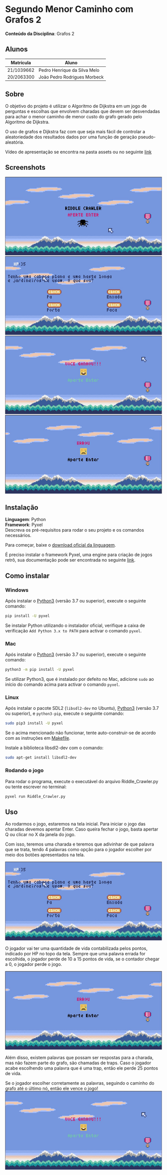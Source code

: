 # Segundo Menor Caminho com Grafos 2

**Conteúdo da Disciplina**: Grafos 2<br>

## Alunos
|Matrícula | Aluno |
| -- | -- |
| 21/1039662  |  Pedro Henrique da Silva Melo |
| 20/2063300  |  João Pedro Rodrigues Morbeck |

## Sobre 
O objetivo do projeto é utilizar o Algoritmo de Dijkstra em um jogo de perguntas e escolhas que envolvem charadas que devem ser desvendadas para achar o menor caminho de menor custo do grafo gerado pelo Algoritmo de Dijkstra. 

O uso de grafos e Dijkstra faz com que seja mais fácil de controlar a aleatoriedade dos resultados dados por uma função de geração pseudo-aleatória.

Vídeo de apresentação se encontra na pasta assets ou no seguinte [link](https://youtu.be/uaFrsWE8Vpo)

## Screenshots
![Tela Inicial](./assets/images/tela_inicial.jpeg)
![Jogo Rodando](./assets/images/jogo_rodando.jpeg)
![Tela de Vitória](./assets/images/vitoria.jpeg)
![Tela de Derrota](./assets/images/derrota.jpeg)


## Instalação 
**Linguagem**: Python<br>
**Framework**: Pyxel<br>
Descreva os pré-requisitos para rodar o seu projeto e os comandos necessários.

Para começar, baixe o [download oficial da linguagem](https://www.python.org/downloads/).

É preciso instalar o framework Pyxel, uma engine para criação de jogos retrô, sua documentação pode ser encontrada no seguinte [link](https://pypi.org/project/pyxel/).

## Como instalar

### Windows

Após instalar o [Python3](https://www.python.org/) (versão 3.7 ou superior), execute o seguinte comando:

```sh
pip install -U pyxel
```

Se instalar Python utilizando o instalador oficial, verifique a caixa de verificação `Add Python 3.x to PATH` para activar o comando `pyxel`.

### Mac

Após instalar o [Python3](https://www.python.org/) (versão 3.7 ou superior), execute o seguinte comando:

```sh
python3 -m pip install -U pyxel
```

Se utilizar Python3, que é instalado por defeito no Mac, adicione `sudo` ao início do comando acima para activar o comando `pyxel`.

### Linux

Após instalar o pacote SDL2 (`libsdl2-dev` no Ubuntu), [Python3](https://www.python.org/) (versão 3.7 ou superior), e `python3-pip`, execute o seguinte comando:

```sh
sudo pip3 install -U pyxel
```

Se o acima mencionado não funcionar, tente auto-construir-se de acordo com as instruções em [Makefile](../Makefile).

Instale a biblioteca libsdl2-dev com o comando:

```sh
sudo apt-get install libsdl2-dev
```
### Rodando o jogo
Para rodar o programa, execute o executável do arquivo Riddle_Crawler.py ou tente escrever no terminal:

```sh
pyxel run Riddle_Crawler.py
```

## Uso 
Ao rodarmos o jogo, estaremos na tela inicial. Para iniciar o jogo das charadas devemos apentar Enter. Caso queira fechar o jogo, basta apertar Q ou clicar no X da janela do jogo. 

Com isso, teremos uma charada e teremos que adivinhar de que palavra que se trata, tendo 4 palavras como opção para o jogador escolher por meio dos botões apresentados na tela. 

![Jogo Rodando](./assets/images/jogo_rodando.jpeg)

O jogador vai ter uma quantidade de vida contabilizada pelos pontos, indicado por HP no topo da tela. Sempre que uma palavra errada for escolhida, o jogador perde de 10 a 15 pontos de vida, se o contador chegar a 0, o jogador perde o jogo.

![Tela de Derrota](./assets/images/derrota.jpeg)

Além disso, existem palavras que possam ser respostas para a charada, mas não fazem parte do grafo, são chamadas de traps. Caso o jogador acabe escolhendo uma palavra que é uma trap, então ele perde 25 pontos de vida.

Se o jogador escolher corretamente as palavras, seguindo o caminho do grafo até o último nó, então ele vence o jogo!
![Tela de Vitória](./assets/images/vitoria.jpeg)
